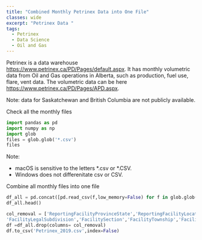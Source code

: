 ```yaml
---
title: "Combined Monthly Petrinex Data into One File"
classes: wide
excerpt: "Petrinex Data "
tags:
  - Petrinex
  - Data Science
  - Oil and Gas
---
```


Petrinex is a data warehouse <https://www.petrinex.ca/PD/Pages/default.aspx>. It has monthly volumetric data from Oil and Gas operations in Alberta, such as production, fuel use, flare, vent data. The volumetric data can be here <https://www.petrinex.ca/PD/Pages/APD.aspx>.

Note: data for Saskatchewan and British Columbia are not publicly available.

Check all the monthly files
```python
import pandas as pd
import numpy as np
import glob
files = glob.glob('*.csv')
files
```
Note: 
- macOS is sensitive to the letters \*\.csv or \*\.CSV. 
- Windows does not differenitate csv or CSV.



Combine all monthly files into one file

```python
df_all = pd.concat([pd.read_csv(f,low_memory=False) for f in glob.glob('*.CSV')],axis = 0,sort = True)
df_all.head()
```


```python
col_removal = ['ReportingFacilityProvinceState','ReportingFacilityLocation'
'FacilityLegalSubdivision','FacilitySection','FacilityTownship','FacilityRange','FacilityMeridian','SubmissionDate','CCICode','ProrationProduct','ProrationFactor','FromToIDProvinceState']
df =df_all.drop(columns= col_removal)
df.to_csv('Petrinex_2019.csv',index=False)
```
